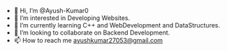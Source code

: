 - 👋 Hi, I’m @Ayush-Kumar0
- 👀 I’m interested in Developing Websites.
- 🌱 I’m currently learning C++ and WebDevelopment and DataStructures.
- 💞️ I’m looking to collaborate on Backend Development.
- 📫 How to reach me ayushkumar27053@gmail.com

<!---
Ayush-Kumar0/Ayush-Kumar0 is a ✨ special ✨ repository because its `README.md` (this file) appears on your GitHub profile.
You can click the Preview link to take a look at your changes.
--->
